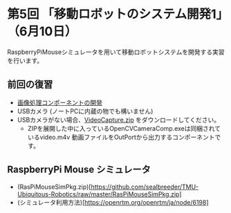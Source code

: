 # 第5回 「移動ロボットのシステム開発1」（6月10日）

RaspberryPiMouseシミュレータを用いて移動ロボットシステムを開発する実習を行います。

## 前回の復習

- [画像処理コンポーネントの開発](https://openrtm.org/openrtm/ja/node/6057)
- USBカメラ (ノートPCに内蔵の物でも構いません)
- USBカメラがない場合、[VideoCapture.zip](https://github.com/sealbreeder/TMU-Ubiquitous-Robotics/raw/master/VideoCapture.zip) をダウンロードしてください。
  - ZIPを展開した中に入っているOpenCVCameraComp.exeは同梱されているvideo.m4v 動画ファイルをOutPortから出力するコンポーネントです。

## RaspberryPi Mouse シミュレータ

- (RasPiMouseSimPkg.zip)[https://github.com/sealbreeder/TMU-Ubiquitous-Robotics/raw/master/RasPiMouseSimPkg.zip]
- (シミュレータ利用方法)[https://openrtm.org/openrtm/ja/node/6198]
